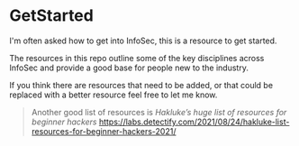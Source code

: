 # GetStarted
I'm often asked how to get into InfoSec, this is a resource to get started.

The resources in this repo outline some of the key disciplines across InfoSec and provide a good base for people new to the industry.

If you think there are resources that need to be added, or that could be replaced with a better resource feel free to let me know.


>Another good list of resources is *Hakluke’s huge list of resources for beginner hackers*  https://labs.detectify.com/2021/08/24/hakluke-list-resources-for-beginner-hackers-2021/
